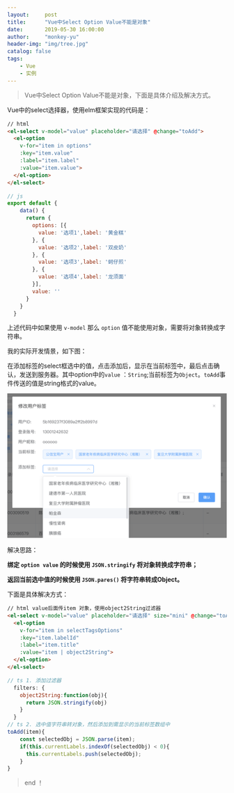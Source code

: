 ```yaml
---
layout:     post
title:      "Vue中Select Option Value不能是对象"
date:       2019-05-30 16:00:00
author:     "monkey-yu"
header-img: "img/tree.jpg"
catalog: false
tags:
    - Vue
    - 实例
---
```


> Vue中Select Option Value不能是对象，下面是具体介绍及解决方式。

Vue中的select选择器，使用elm框架实现的代码是：

```html
// html 
<el-select v-model="value" placeholder="请选择" @change="toAdd">
  <el-option
    v-for="item in options"
    :key="item.value"
    :label="item.label"
    :value="item.value">
  </el-option>
</el-select>
```

```js
// js
export default {
    data() {
      return {
        options: [{
          value: '选项1',label: '黄金糕'
        }, {
          value: '选项2',label: '双皮奶'
        }, {
          value: '选项3',label: '蚵仔煎'
        }, {
          value: '选项4',label: '龙须面'
        }],
        value: ''
      }
    }
  }
```

上述代码中如果使用 `v-model` 那么 `option` 值不能使用对象，需要将对象转换成字符串。

我的实际开发情景，如下图：

在添加标签的select框选中的值，点击添加后，显示在当前标签中，最后点击确认，发送到服务器。其中option中的`value` ：`String`;当前标签为`Object`。`toAdd`事件传送的值是string格式的value。

![vue-select1](/img/post_img/vue/vue-select1.png)

解决思路：

**绑定 `option value` 的时候使用 `JSON.stringify` 将对象转换成字符串；**

**返回当前选中值的时候使用 `JSON.pares()` 将字符串转成Object。**

下面是具体解决方式：

```html
// html value后面传item 对象，使用object2String过滤器
<el-select v-model="value" placeholder="请选择" size="mini" @change="toAdd">
  <el-option
    v-for="item in selectTagsOptions"
    :key="item.labelId"
    :label="item.title"
    :value="item | object2String">
  </el-option>
</el-select> 
```

```js
// ts 1. 添加过滤器
  filters: {
    object2String:function(obj){
      return JSON.stringify(obj)
    }
  }
// ts 2. 选中值字符串转对象，然后添加到需显示的当前标签数组中
toAdd(item){
    const selectedObj = JSON.parse(item);
    if(this.currentLabels.indexOf(selectedObj) < 0){
      this.currentLabels.push(selectedObj);
    }
}
```

> end ！